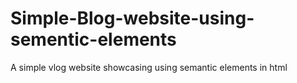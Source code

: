 # Simple-Blog-website-using-sementic-elements
A simple vlog website showcasing using semantic elements in html
